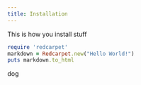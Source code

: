 ```yaml
---
title: Installation
---
```


This is how you install stuff

```ruby
require 'redcarpet'
markdown = Redcarpet.new("Hello World!")
puts markdown.to_html
```

dog
